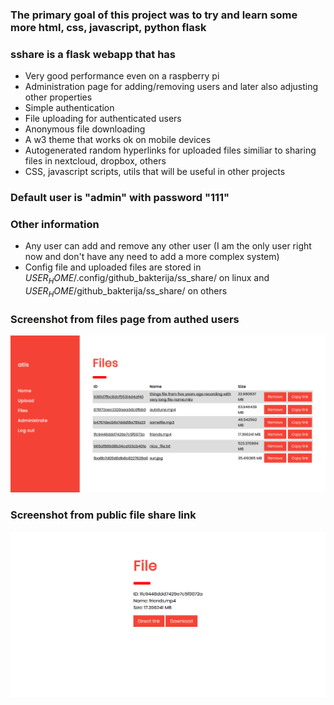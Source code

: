 ### The primary goal of this project was to try and learn some more html, css, javascript, python flask    
    
### sshare is a flask webapp that has
 - Very good performance even on a raspberry pi
 - Administration page for adding/removing users and later also adjusting other properties
 - Simple authentication
 - File uploading for authenticated users
 - Anonymous file downloading
 - A w3 theme that works ok on mobile devices
 - Autogenerated random hyperlinks for uploaded files similiar to sharing files in nextcloud, dropbox, others
 - CSS, javascript scripts, utils that will be useful in other projects

### Default user is "admin" with password "111"

### Other information
 - Any user can add and remove any other user (I am the only user right now and don't have any need to add a more complex system)
 - Config file and uploaded files are stored in $USER_HOME$/.config/github_bakterija/ss_share/ on linux and $USER_HOME$/github_bakterija/ss_share/ on others
 
### Screenshot from files page from authed users
 ![ScreenShot](https://github.com/Bakterija/sshare/blob/master/doc/screenshot.png)
 
### Screenshot from public file share link
![ScreenShot](https://github.com/Bakterija/sshare/blob/master/doc/screenshot_file_link.png)
